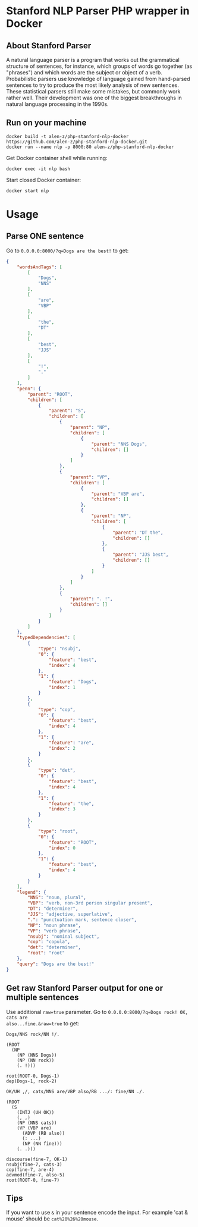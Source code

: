 # Stanford NLP Parser PHP wrapper in Docker

## About Stanford Parser
A natural language parser is a program that works out the grammatical structure of sentences, for instance, which groups of words go together (as "phrases") and which words are the subject or object of a verb. Probabilistic parsers use knowledge of language gained from hand-parsed sentences to try to produce the most likely analysis of new sentences. These statistical parsers still make some mistakes, but commonly work rather well. Their development was one of the biggest breakthroughs in natural language processing in the 1990s.

## Run on your machine
```
docker build -t alen-z/php-stanford-nlp-docker https://github.com/alen-z/php-stanford-nlp-docker.git
docker run --name nlp -p 8000:80 alen-z/php-stanford-nlp-docker
```

Get Docker container shell while running:
```
docker exec -it nlp bash
```

Start closed Docker container:
```
docker start nlp
```

# Usage
## Parse ONE sentence
Go to <code>0.0.0.0:8000/?q=Dogs are the best!</code> to get:
```JSON
{
    "wordsAndTags": [
        [
            "Dogs",
            "NNS"
        ],
        [
            "are",
            "VBP"
        ],
        [
            "the",
            "DT"
        ],
        [
            "best",
            "JJS"
        ],
        [
            "!",
            "."
        ]
    ],
    "penn": {
        "parent": "ROOT",
        "children": [
            {
                "parent": "S",
                "children": [
                    {
                        "parent": "NP",
                        "children": [
                            {
                                "parent": "NNS Dogs",
                                "children": []
                            }
                        ]
                    },
                    {
                        "parent": "VP",
                        "children": [
                            {
                                "parent": "VBP are",
                                "children": []
                            },
                            {
                                "parent": "NP",
                                "children": [
                                    {
                                        "parent": "DT the",
                                        "children": []
                                    },
                                    {
                                        "parent": "JJS best",
                                        "children": []
                                    }
                                ]
                            }
                        ]
                    },
                    {
                        "parent": ". !",
                        "children": []
                    }
                ]
            }
        ]
    },
    "typedDependencies": [
        {
            "type": "nsubj",
            "0": {
                "feature": "best",
                "index": 4
            },
            "1": {
                "feature": "Dogs",
                "index": 1
            }
        },
        {
            "type": "cop",
            "0": {
                "feature": "best",
                "index": 4
            },
            "1": {
                "feature": "are",
                "index": 2
            }
        },
        {
            "type": "det",
            "0": {
                "feature": "best",
                "index": 4
            },
            "1": {
                "feature": "the",
                "index": 3
            }
        },
        {
            "type": "root",
            "0": {
                "feature": "ROOT",
                "index": 0
            },
            "1": {
                "feature": "best",
                "index": 4
            }
        }
    ],
    "legend": {
        "NNS": "noun, plural",
        "VBP": "verb, non-3rd person singular present",
        "DT": "determiner",
        "JJS": "adjective, superlative",
        ".": "punctuation mark, sentence closer",
        "NP": "noun phrase",
        "VP": "verb phrase",
        "nsubj": "nominal subject",
        "cop": "copula",
        "det": "determiner",
        "root": "root"
    },
    "query": "Dogs are the best!"
}
```
## Get raw Stanford Parser output for one or multiple sentences
Use additional <code>raw=true</code> parameter. Go to <code>0.0.0.0:8000/?q=Dogs rock! OK, cats are also...fine.&raw=true</code> to get:
```
Dogs/NNS rock/NN !/.

(ROOT
  (NP
    (NP (NNS Dogs))
    (NP (NN rock))
    (. !)))

root(ROOT-0, Dogs-1)
dep(Dogs-1, rock-2)

OK/UH ,/, cats/NNS are/VBP also/RB .../: fine/NN ./.

(ROOT
  (S
    (INTJ (UH OK))
    (, ,)
    (NP (NNS cats))
    (VP (VBP are)
      (ADVP (RB also))
      (: ...)
      (NP (NN fine)))
    (. .)))

discourse(fine-7, OK-1)
nsubj(fine-7, cats-3)
cop(fine-7, are-4)
advmod(fine-7, also-5)
root(ROOT-0, fine-7)
```
## Tips
If you want to use <code>&</code> in your sentence encode the input. For example 'cat & mouse' should be <code>cat%20%26%20mouse</code>.
